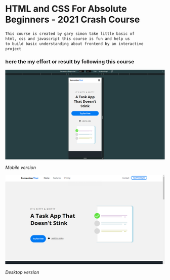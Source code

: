 # HTML and CSS For Absolute Beginners - 2021 Crash Course

```
This course is created by gary simon take little basic of 
html, css and javascript this course is fun and help us 
to build basic understanding about frontend by an interactive
project
```


### here the my effort or result by following this course

![Design](images/mobile.png)

*Mobile version*

![Design](images/desktop.png)

*Desktop version*


